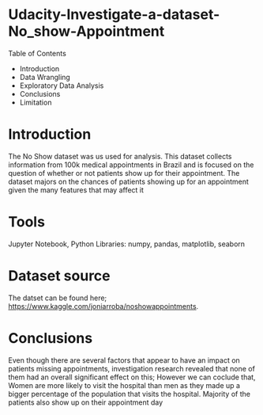 # Udacity-Investigate-a-dataset-No_show-Appointment
Table of Contents
 * Introduction
 * Data Wrangling
 * Exploratory Data Analysis
 * Conclusions
 * Limitation
# Introduction
The No Show dataset was us used for analysis. This dataset collects information from 100k medical appointments in Brazil and is focused on the question of whether or not patients show up for their appointment. The dataset majors on the chances of patients showing up for an appointment given the many features that may affect it

# Tools
Jupyter Notebook, Python
Libraries: numpy, pandas, matplotlib, seaborn

# Dataset source
The datset can be found here; https://www.kaggle.com/joniarroba/noshowappointments.

# Conclusions
Even though there are several factors that appear to have an impact on patients missing appointments, investigation research revealed that none of them had an overall significant effect on this; However we can coclude that, Women are more likely to visit the hospital than men as they made up a bigger percentage of the population that visits the hospital. Majority of the patients also show up on their appointment day
